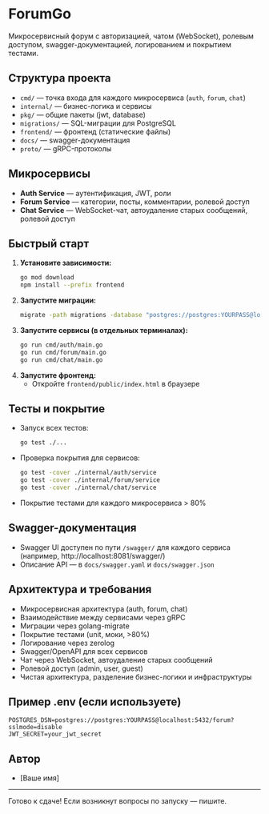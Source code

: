 # ForumGo

Микросервисный форум с авторизацией, чатом (WebSocket), ролевым доступом, swagger-документацией, логированием и покрытием тестами.

## Структура проекта

- `cmd/` — точка входа для каждого микросервиса (`auth`, `forum`, `chat`)
- `internal/` — бизнес-логика и сервисы
- `pkg/` — общие пакеты (jwt, database)
- `migrations/` — SQL-миграции для PostgreSQL
- `frontend/` — фронтенд (статические файлы)
- `docs/` — swagger-документация
- `proto/` — gRPC-протоколы

## Микросервисы

- **Auth Service** — аутентификация, JWT, роли
- **Forum Service** — категории, посты, комментарии, ролевой доступ
- **Chat Service** — WebSocket-чат, автоудаление старых сообщений, ролевой доступ

## Быстрый старт

1. **Установите зависимости:**
   ```bash
   go mod download
   npm install --prefix frontend
   ```
2. **Запустите миграции:**
   ```bash
   migrate -path migrations -database "postgres://postgres:YOURPASS@localhost:5432/forum?sslmode=disable" up
   ```
3. **Запустите сервисы (в отдельных терминалах):**
   ```bash
   go run cmd/auth/main.go
   go run cmd/forum/main.go
   go run cmd/chat/main.go
   ```
4. **Запустите фронтенд:**
   - Откройте `frontend/public/index.html` в браузере

## Тесты и покрытие

- Запуск всех тестов:
  ```bash
  go test ./...
  ```
- Проверка покрытия для сервисов:
  ```bash
  go test -cover ./internal/auth/service
  go test -cover ./internal/forum/service
  go test -cover ./internal/chat/service
  ```
- Покрытие тестами для каждого микросервиса > 80%

## Swagger-документация
- Swagger UI доступен по пути `/swagger/` для каждого сервиса (например, http://localhost:8081/swagger/)
- Описание API — в `docs/swagger.yaml` и `docs/swagger.json`

## Архитектура и требования
- Микросервисная архитектура (auth, forum, chat)
- Взаимодействие между сервисами через gRPC
- Миграции через golang-migrate
- Покрытие тестами (unit, моки, >80%)
- Логирование через zerolog
- Swagger/OpenAPI для всех сервисов
- Чат через WebSocket, автоудаление старых сообщений
- Ролевой доступ (admin, user, guest)
- Чистая архитектура, разделение бизнес-логики и инфраструктуры

## Пример .env (если используете)
```
POSTGRES_DSN=postgres://postgres:YOURPASS@localhost:5432/forum?sslmode=disable
JWT_SECRET=your_jwt_secret
```

## Автор
- [Ваше имя]

---
Готово к сдаче! Если возникнут вопросы по запуску — пишите. 